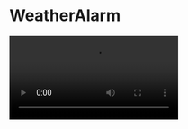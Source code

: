 # WeatherAlarm
![Functionality](https://github.com/georgiana-ojoc/WeatherAlarm/blob/main/Functionality.mp4)
